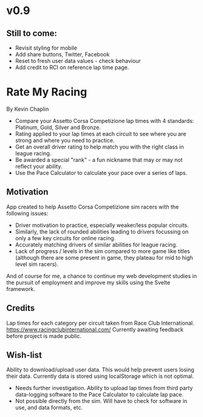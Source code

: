 # v0.9
## Still to come:
- Revisit styling for mobile
- Add share buttons, Twitter, Facebook
- Reset to fresh user data values - check behaviour
- Add credit to RCI on reference lap time page.


# Rate My Racing
By Kevin Chaplin

- Compare your Assetto Corsa Competizione lap times with 4 standards: Platinum, Gold, Silver and Bronze.
- Rating applied to your lap times at each circuit to see where you are strong and where you need to practice.
- Get an overall driver rating to help match you with the right class in league racing.
- Be awarded a special "rank" - a fun nickname that may or may not reflect your ability.
- Use the Pace Calculator to calculate your pace over a series of laps.

## Motivation

App created to help Assetto Corsa Competizione sim racers with the following issues:
  - Driver motivation to practice, especially weaker/less popular circuits.
  - Similarly, the lack of rounded abilities leading to drivers focussing on only a few key circuits for online racing.
  - Accurately matching drivers of similar abilities for league racing.
  - Lack of progress / levels in the sim compared to more game like titles (although there are some present in game, they plateau for mid to high level sim racers).

And of course for me, a chance to continue my web development studies in the pursuit of employment and improve my skills using the Svelte framework.

## Credits
Lap times for each category per circuit taken from Race Club International. https://www.racingclubinternational.com/
Currently awaiting feedback before project is made public.

## Wish-list

Ability to download/upload user data. This would help prevent users losing their data. Currently data is stored using localStorage which is not optimal.
  - Needs further investigation.
Ability to upload lap times from third party data-logging software to the Pace Calculator to calculate lap pace.
  - Not possible directly from the sim. Will have to check for software in use, and data formats, etc.
